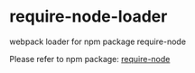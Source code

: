 # require-node-loader
webpack loader for npm package require-node

Please refer to npm package: [require-node](https://www.npmjs.com/package/require-node)